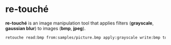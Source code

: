 # re-touché

**re-touché** is an image manipulation tool that applies filters (**grayscale**, **gaussian blur**) to images (**bmp**, **jpeg**).

```bash
retouche read:bmp from:samples/picture.bmp apply:grayscale write:bmp to:samples/grayscaled.bmp
```
